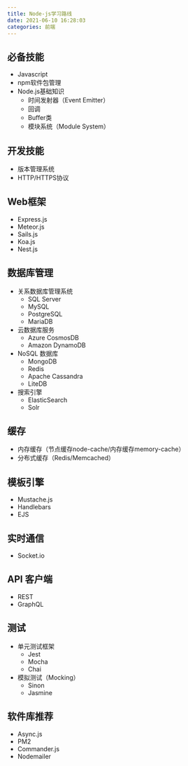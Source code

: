 ```yaml
---
title: Node-js学习路线
date: 2021-06-10 16:28:03
categories: 前端
---
```

## 必备技能
* Javascript
* npm软件包管理
* Node.js基础知识
    * 时间发射器（Event Emitter）
    * 回调
    * Buffer类
    * 模块系统（Module System）

## 开发技能
* 版本管理系统
* HTTP/HTTPS协议

## Web框架
* Express.js
* Meteor.js
* Sails.js
* Koa.js
* Nest.js

## 数据库管理
* 关系数据库管理系统
    * SQL Server
    * MySQL
    * PostgreSQL
    * MariaDB
* 云数据库服务
    * Azure CosmosDB
    * Amazon DynamoDB
* NoSQL 数据库
    * MongoDB
    * Redis
    * Apache Cassandra
    * LiteDB
* 搜索引擎
    * ElasticSearch
    * Solr

## 缓存
* 内存缓存（节点缓存node-cache/内存缓存memory-cache）
* 分布式缓存（Redis/Memcached）

## 模板引擎
* Mustache.js
* Handlebars
* EJS

## 实时通信
* Socket.io

## API 客户端
* REST
* GraphQL

## 测试
* 单元测试框架
    * Jest
    * Mocha
    * Chai
* 模拟测试（Mocking）
    * Sinon
    * Jasmine

## 软件库推荐
* Async.js
* PM2
* Commander.js
* Nodemailer
